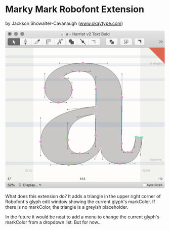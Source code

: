 # Marky Mark Robofont Extension

by Jackson Showalter-Cavanaugh (www.okaytype.com)

![Marky Mark Icon](/source/resources/ScreenShot.png)

What does this extension do? It adds a triangle in the upper right corner of Robofont's glyph edit window showing the current glyph's markColor. If there is no markColor, the triangle is a greyish placeholder.

In the future it would be neat to add a menu to change the current glyph's markColor from a dropdown list. But for now...